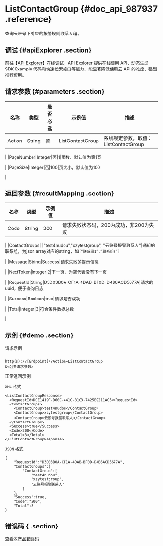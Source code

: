 # ListContactGroup {#doc_api_987937 .reference}

查询云账号下对应的报警规则联系人组。

## 调试 {#apiExplorer .section}

前往【[API Explorer](https://api.aliyun.com/#product=Cms&api=ListContactGroup)】在线调试，API Explorer 提供在线调用 API、动态生成 SDK Example 代码和快速检索接口等能力，能显著降低使用云 API 的难度，强烈推荐使用。

## 请求参数 {#parameters .section}

|名称|类型|是否必选|示例值|描述|
|--|--|----|---|--|
|Action|String|否|ListContactGroup|系统规定参数，取值：ListContactGroup

 |
|PageNumber|Integer|否|1|页数，默认值为第1页

 |
|PageSize|Integer|否|100|页大小，默认值为100

 |

## 返回参数 {#resultMapping .section}

|名称|类型|示例值|描述|
|--|--|---|--|
|Code|String|200|请求失败状态码，200为成功，非200为失败

 |
|ContactGroups| |"test4nudou","xzytestgroup", "云账号报警联系人"|通知的联系组，为json array对应的string，如`[“联系组1”,”联系组2”]`

 |
|Message|String|Success|请求失败的提示信息

 |
|NextToken|Integer|2|下一页，为空代表没有下一页

 |
|RequestId|String|D3D03B0A-CF1A-4DAB-BF0D-D4B6ACD5677A|请求的uuid，便于查询日志

 |
|Success|Boolean|true|请求是否成功

 |
|Total|Integer|3|符合条件数据总数

 |

## 示例 {#demo .section}

请求示例

``` {#request_demo}

http(s)://[Endpoint]/?Action=ListContactGroup
&<公共请求参数>

```

正常返回示例

`XML` 格式

``` {#xml_return_success_demo}
<ListContactGroupResponse>
  <RequestId>DCE1419F-D60C-441C-81C3-7425B9211AC5</RequestId>
  <ContactGroups>
    <ContactGroup>test4nudou</ContactGroup>
    <ContactGroup>xzytestgroup</ContactGroup>
    <ContactGroup>云账号报警联系人</ContactGroup>
  </ContactGroups>
  <Success>true</Success>
  <Code>200</Code>
  <Total>3</Total>
</ListContactGroupResponse>

```

`JSON` 格式

``` {#json_return_success_demo}
{
	"RequestId":"D3D03B0A-CF1A-4DAB-BF0D-D4B6ACD5677A",
	"ContactGroups":{
		"ContactGroup":[
			"test4nudou",
			"xzytestgroup",
			"云账号报警联系人"
		]
	},
	"Success":true,
	"Code":"200",
	"Total":3
}
```

## 错误码 { .section}

[查看本产品错误码](https://error-center.aliyun.com/status/product/Cms)

